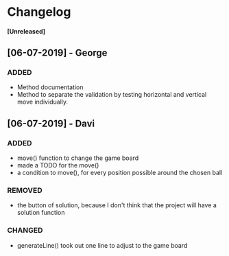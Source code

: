 # Changelog

#### [Unreleased]

## [06-07-2019] - George
### ADDED
- Method documentation
- Method to separate the validation by testing horizontal and vertical move individually.

## [06-07-2019] - Davi
### ADDED
- move() function to change the game board
- made a TODO for the move()
- a condition to move(), for every position possible around the chosen ball
### REMOVED
- the button of solution, because I don't think that the project will have a solution function
### CHANGED
- generateLine() took out one line to adjust to the game board